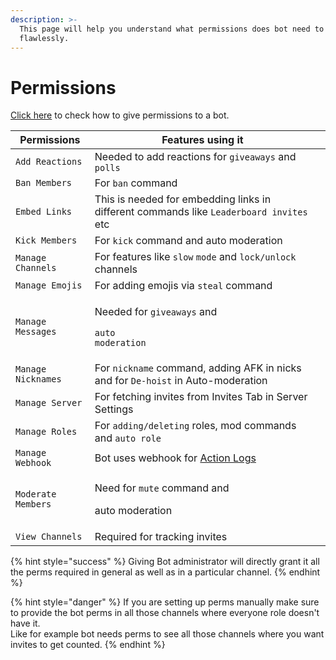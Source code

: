 ```yaml
---
description: >-
  This page will help you understand what permissions does bot need to work
  flawlessly.
---
```


# Permissions

[Click here](basics.md#giving-permissions) to check how to give permissions to a bot.

| Permissions        | Features using it                                                                       |   |
| ------------------ | --------------------------------------------------------------------------------------- | - |
| `Add Reactions`    | Needed to add reactions for `giveaways` and `polls`                                     |   |
| `Ban Members`      | For `ban` command                                                                       |   |
| `Embed Links`      | This is needed for embedding links in different commands like `Leaderboard invites` etc |   |
| `Kick Members`     | For `kick` command and auto moderation                                                  |   |
| `Manage Channels`  | For features like `slow` `mode` and `lock/unlock` channels                              |   |
| `Manage Emojis`    | For adding emojis via `steal` command                                                   |   |
| `Manage Messages`  | <p>Needed for <code>giveaways</code> and</p><p> <code>auto moderation</code></p>        |   |
| `Manage Nicknames` | For  `nickname` command, adding AFK in nicks and for `De-hoist` in Auto-moderation      |   |
| `Manage Server`    | For fetching invites from Invites Tab in Server Settings                                |   |
| `Manage Roles`     | For `adding/deleting` roles, mod commands and `auto role`                               |   |
| `Manage Webhook`   | Bot uses webhook for [Action Logs](../website/dashboard/action-logs.md)                 |   |
| `Moderate Members` | <p>Need for <code>mute</code> command and</p><p>auto moderation</p>                     |   |
| `View Channels`    | Required for tracking invites                                                           |   |

{% hint style="success" %}
Giving Bot administrator will directly grant it all the perms required in general as well as in a particular channel.
{% endhint %}

{% hint style="danger" %}
If you are setting up perms manually make sure to provide the bot perms in all those channels where everyone role doesn't have it.\
Like for example bot needs perms to see all those channels where you want invites to get counted.
{% endhint %}
